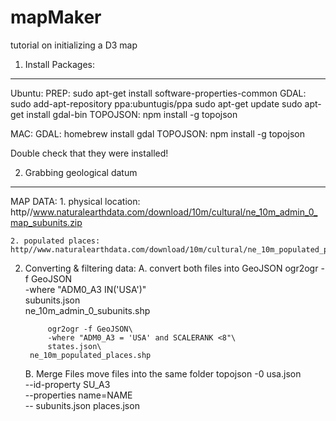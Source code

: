mapMaker
========

tutorial on initializing a D3 map

1. Install Packages:
---------------------
Ubuntu:
	PREP: sudo apt-get install software-properties-common
	GDAL: sudo add-apt-repository ppa:ubuntugis/ppa
 				sudo apt-get update
 				sudo apt-get install gdal-bin
 	TOPOJSON: npm install -g topojson

MAC:
	GDAL: homebrew install gdal
 	TOPOJSON: npm install -g topojson

Double check that they were installed!

2. Grabbing geological datum 
-----------------------------
MAP DATA:
	1. physical location: http//www.naturalearthdata.com/download/10m/cultural/ne_10m_admin_0_map_subunits.zip

	2. populated places: http//www.naturalearthdata.com/download/10m/cultural/ne_10m_populated_places.zip

2. Converting & filtering data:
	A. convert both files into GeoJSON
			ogr2ogr -f GeoJSON\
			-where "ADM0_A3 IN('USA')"\
			subunits.json\
			ne_10m_admin_0_subunits.shp
			
			ogr2ogr -f GeoJSON\ 
			-where "ADM0_A3 = 'USA' and SCALERANK <8"\
			states.json\
		ne_10m_populated_places.shp

	B. Merge Files
		move files into the same folder
		topojson -0 usa.json\
		--id-property SU_A3\
		--properties name=NAME\
		-- subunits.json places.json	
